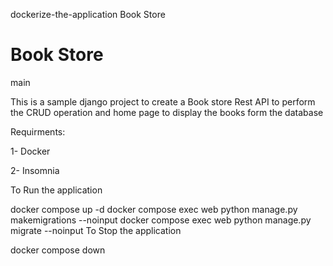  dockerize-the-application
 Book Store 

# Book Store 
main

This is a sample django project to create a Book store Rest API to perform the CRUD operation and home page to display the books form the database

Requirments:

1- Docker

2- Insomnia

To Run the application

docker compose up -d
docker compose exec web python manage.py makemigrations --noinput
docker compose exec web python manage.py migrate --noinput
To Stop the application

docker compose down